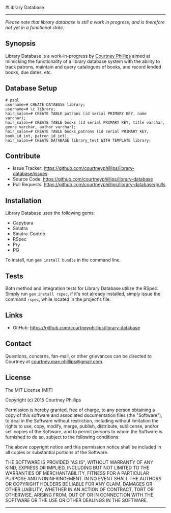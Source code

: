 
#Library Database

---

_Please note that library database is still a work in progress, and is therefore not yet in a functional state._

## Synopsis

Library Database is a work-in-progress by [Courtney Phillips](https://github.com/courtneymaepdx) aimed at mimicking the functionality of a library database system with the ability to track patrons, maintain and query catalogues of books, and record lended books, due dates, etc.

## Database Setup

```
# psql
username=# CREATE DATABASE library;
username=# \c library;
hair_salon=# CREATE TABLE patrons (id serial PRIMARY KEY, name varchar);
hair_salon=# CREATE TABLE books (id serial PRIMARY KEY, title varchar, genre varchar, author varchar);
hair_salon=# CREATE TABLE books_patrons (id serial PRIMARY KEY, book_id int, patron_id int);
hair_salon=# CREATE DATABASE library_test WITH TEMPLATE library;
```

## Contribute

  - Issue Tracker: https://github.com/courtneyphillips/library-database/issues
  - Source Code: https://github.com/courtneyphillips/library-database
  - Pull Requests: https://github.com/courtneyphillips/library-database/pulls

## Installation

Library Database uses the following gems:

  - Capybara
  - Sinatra
  - Sinatra-Contrib
  - RSpec
  - Pry
  - PG

To install, run `gem install bundle` in the command line.

## Tests

Both method and integration tests for Library Database utilize the RSpec. Simply run `gem install rspec`, if it's not already installed, simply issue the command `rspec`, while located in the project's file.

## Links

  - GitHub: https://github.com/courtneyphillips/library-database

## Contact

Questions, concerns, fan-mail, or other grievances can be directed to Courtney at <courtney.mae.phillips@gmail.com>.

## License

The MIT License (MIT)

Copyright (c) 2015 Courtney Phillips

Permission is hereby granted, free of charge, to any person obtaining a copy
of this software and associated documentation files (the "Software"), to deal
in the Software without restriction, including without limitation the rights
to use, copy, modify, merge, publish, distribute, sublicense, and/or sell
copies of the Software, and to permit persons to whom the Software is
furnished to do so, subject to the following conditions:

The above copyright notice and this permission notice shall be included in
all copies or substantial portions of the Software.

THE SOFTWARE IS PROVIDED "AS IS", WITHOUT WARRANTY OF ANY KIND, EXPRESS OR
IMPLIED, INCLUDING BUT NOT LIMITED TO THE WARRANTIES OF MERCHANTABILITY,
FITNESS FOR A PARTICULAR PURPOSE AND NONINFRINGEMENT. IN NO EVENT SHALL THE
AUTHORS OR COPYRIGHT HOLDERS BE LIABLE FOR ANY CLAIM, DAMAGES OR OTHER
LIABILITY, WHETHER IN AN ACTION OF CONTRACT, TORT OR OTHERWISE, ARISING FROM,
OUT OF OR IN CONNECTION WITH THE SOFTWARE OR THE USE OR OTHER DEALINGS IN
THE SOFTWARE.

---
